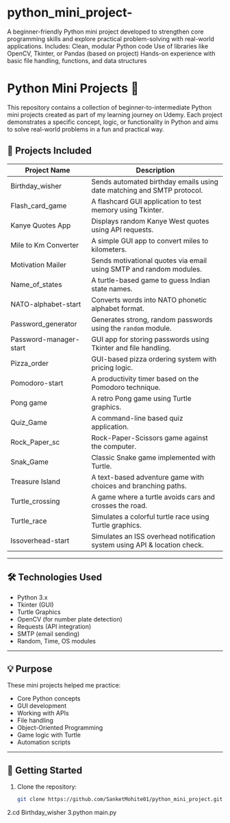 # python_mini_project-
A beginner-friendly Python mini project developed to strengthen core programming skills and explore practical problem-solving with real-world applications.  Includes:  Clean, modular Python code  Use of libraries like OpenCV, Tkinter, or Pandas (based on project)  Hands-on experience with basic file handling, functions, and data structures
# Python Mini Projects 🚀

This repository contains a collection of beginner-to-intermediate Python mini projects created as part of my learning journey on Udemy. Each project demonstrates a specific concept, logic, or functionality in Python and aims to solve real-world problems in a fun and practical way.

## 🧠 Projects Included

| Project Name               | Description                                                                 |
|---------------------------|-----------------------------------------------------------------------------|
| Birthday_wisher           | Sends automated birthday emails using date matching and SMTP protocol.     |
| Flash_card_game           | A flashcard GUI application to test memory using Tkinter.                   |
| Kanye Quotes App          | Displays random Kanye West quotes using API requests.                      |
| Mile to Km Converter      | A simple GUI app to convert miles to kilometers.                            |
| Motivation Mailer         | Sends motivational quotes via email using SMTP and random modules.          |
| Name_of_states            | A turtle-based game to guess Indian state names.                            |
| NATO-alphabet-start       | Converts words into NATO phonetic alphabet format.                         |
| Password_generator        | Generates strong, random passwords using the `random` module.              |
| Password-manager-start    | GUI app for storing passwords using Tkinter and file handling.             |
| Pizza_order               | GUI-based pizza ordering system with pricing logic.                        |
| Pomodoro-start            | A productivity timer based on the Pomodoro technique.                      |
| Pong game                 | A retro Pong game using Turtle graphics.                                   |
| Quiz_Game                 | A command-line based quiz application.                                     |
| Rock_Paper_sc             | Rock-Paper-Scissors game against the computer.                             |
| Snak_Game                 | Classic Snake game implemented with Turtle.                                |
| Treasure Island           | A text-based adventure game with choices and branching paths.              |
| Turtle_crossing           | A game where a turtle avoids cars and crosses the road.                    |
| Turtle_race               | Simulates a colorful turtle race using Turtle graphics.                    |
| Issoverhead-start         | Simulates an ISS overhead notification system using API & location check.  |

---

## 🛠 Technologies Used

- Python 3.x
- Tkinter (GUI)
- Turtle Graphics
- OpenCV (for number plate detection)
- Requests (API integration)
- SMTP (email sending)
- Random, Time, OS modules

---

## 💡 Purpose

These mini projects helped me practice:
- Core Python concepts
- GUI development
- Working with APIs
- File handling
- Object-Oriented Programming
- Game logic with Turtle
- Automation scripts

---

## 📁 Getting Started

1. Clone the repository:
   ```bash
   git clone https://github.com/SanketMohite01/python_mini_project.git
2.cd Birthday_wisher
3.python main.py

